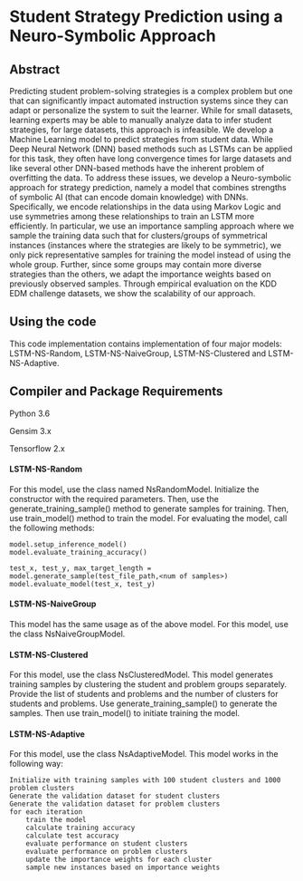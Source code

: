 # Student Strategy Prediction using a Neuro-Symbolic Approach

## Abstract
Predicting student problem-solving strategies is a complex problem but one that can significantly impact automated instruction systems since they can adapt or personalize the system to suit the learner. While for small datasets, learning experts may be able to manually analyze data to infer student strategies, for large datasets, this approach is infeasible. We develop a Machine Learning model to predict strategies from student data. While Deep Neural Network (DNN) based methods such as LSTMs can be applied for this task, they often have long convergence times for large datasets and like several other DNN-based methods have the inherent problem of overfitting the data. To address these issues, we develop a Neuro-symbolic approach for strategy prediction, namely a model that combines strengths of symbolic AI (that can encode domain knowledge) with DNNs. Specifically, we encode relationships in the data using Markov Logic and use symmetries among these relationships to train an LSTM more efficiently. In particular, we use an importance sampling approach where we sample the training data such that for clusters/groups of symmetrical instances (instances where the strategies are likely to be symmetric), we only pick representative samples for training the model instead of using the whole group. Further, since some groups may contain more diverse strategies than the others, we adapt the importance weights based on previously observed samples. Through empirical evaluation on the KDD EDM challenge datasets, we show the scalability of our approach.

## Using the code
This code implementation contains implementation of four major models: LSTM-NS-Random, LSTM-NS-NaiveGroup, LSTM-NS-Clustered 
and LSTM-NS-Adaptive.

## Compiler and Package Requirements
Python 3.6

Gensim 3.x

Tensorflow 2.x


#### LSTM-NS-Random
For this model, use the class named NsRandomModel. Initialize the constructor with the required parameters. Then, use the
generate_training_sample() method to generate samples for training. Then, use train_model() method to train the model. For
evaluating the model, call the following methods:
```
model.setup_inference_model()
model.evaluate_training_accuracy()

test_x, test_y, max_target_length = model.generate_sample(test_file_path,<num of samples>)
model.evaluate_model(test_x, test_y)
```

#### LSTM-NS-NaiveGroup
This model has the same usage as of the above model. For this model, use the class NsNaiveGroupModel.


#### LSTM-NS-Clustered
For this model, use the class NsClusteredModel. This model generates training samples by clustering the student and problem
groups separately. Provide the list of students and problems and the number of clusters for students and problems. Use 
generate_training_sample() to generate the samples. Then use train_model() to initiate training the model.

#### LSTM-NS-Adaptive
For this model, use the class NsAdaptiveModel. This model works in the following way:

```
Initialize with training samples with 100 student clusters and 1000 problem clusters
Generate the validation dataset for student clusters
Generate the validation dataset for problem clusters
for each iteration
    train the model
    calculate training accuracy
    calculate test accuracy
    evaluate performance on student clusters
    evaluate performance on problem clusters
    update the importance weights for each cluster
    sample new instances based on importance weights
```
